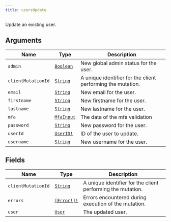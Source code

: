 ```yaml
---
title: usersUpdate
---
```


Update an existing user.

## Arguments

| Name | Type | Description |
|------|------|-------------|
| `admin` | [`Boolean`](../scalar/boolean.md) | New global admin status for the user. |
| `clientMutationId` | [`String`](../scalar/string.md) | A unique identifier for the client performing the mutation. |
| `email` | [`String`](../scalar/string.md) | New email for the user. |
| `firstname` | [`String`](../scalar/string.md) | New firstname for the user. |
| `lastname` | [`String`](../scalar/string.md) | New lastname for the user. |
| `mfa` | [`MfaInput`](../input_object/mfainput.md) | The data of the mfa validation |
| `password` | [`String`](../scalar/string.md) | New password for the user. |
| `userId` | [`UserID!`](../scalar/userid.md) | ID of the user to update. |
| `username` | [`String`](../scalar/string.md) | New username for the user. |

## Fields

| Name | Type | Description |
|------|------|-------------|
| `clientMutationId` | [`String`](../scalar/string.md) | A unique identifier for the client performing the mutation. |
| `errors` | [`[Error!]!`](../union/error.md) | Errors encountered during execution of the mutation. |
| `user` | [`User`](../object/user.md) | The updated user. |
